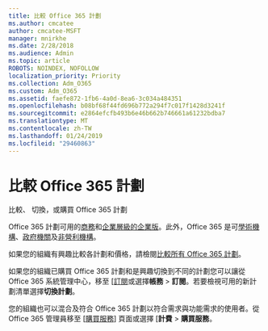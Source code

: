 ```yaml
---
title: 比較 Office 365 計劃
ms.author: cmcatee
author: cmcatee-MSFT
manager: mnirkhe
ms.date: 2/28/2018
ms.audience: Admin
ms.topic: article
ROBOTS: NOINDEX, NOFOLLOW
localization_priority: Priority
ms.collection: Adm_O365
ms.custom: Adm_O365
ms.assetid: faefe872-1fb6-4a0d-8ea6-3c034a484351
ms.openlocfilehash: b08bf68f44fd696b772a294f7c017f1428d3241f
ms.sourcegitcommit: e2864efcfb493b6e46b662b746661a61232bdba7
ms.translationtype: MT
ms.contentlocale: zh-TW
ms.lasthandoff: 01/24/2019
ms.locfileid: "29460863"
---
```

# <a name="compare-office-365-plans"></a>比較 Office 365 計劃

比較、 切換，或購買 Office 365 計劃
  
Office 365 計劃可用的[商務](https://products.office.com/en-us/compare-all-microsoft-office-products?tab=2)和[企業層級的企業版](https://products.office.com/en-us/business/compare-more-office-365-for-business-plans)。此外，Office 365 是可[學術機構](https://products.office.com/en-us/academic/compare-office-365-education-plans)、[政府機關](https://products.office.com/en-us/government/compare-office-365-government-plans)及[非營利機構](https://products.office.com/en-us/nonprofit/office-365-nonprofit-plans-and-pricing?tab=1)。
  
如果您的組織有興趣比較各計劃和價格，請檢閱[比較所有 Office 365 計劃](https://products.office.com/en-us/business/compare-more-office-365-for-business-plans)。
  
如果您的組織已購買 Office 365 計劃和是興趣切換到不同的計劃您可以讓從 Office 365 系統管理中心，移至 [[訂閱](https://go.microsoft.com/fwlink/p/?linkid=842054)或選擇**帳務** \> **訂閱**。若要檢視可用的新計劃清單選擇**切換計劃**。 
  
您的組織也可以混合及符合 Office 365 計劃以符合需求與功能需求的使用者。從 Office 365 管理員移至 [[購買服務](https://go.microsoft.com/fwlink/p/?linkid=868433)] 頁面或選擇 [**計費** \> **購買服務**。
  


